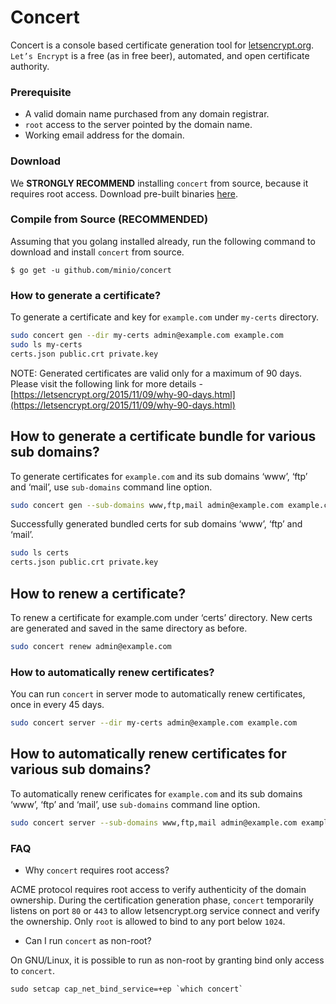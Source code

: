 # Concert
Concert is a console based certificate generation tool for [letsencrypt.org](https://letsencrypt.org/). `Let’s Encrypt` is a free (as in free beer), automated, and open certificate authority.

### Prerequisite
* A valid domain name purchased from any domain registrar.
* `root` access to the server pointed by the domain name.
* Working email address for the domain.

### Download
We **STRONGLY RECOMMEND** installing `concert` from source, because it requires root access. Download pre-built binaries [here](https://github.com/minio/concert/releases).

### Compile from Source (RECOMMENDED)
Assuming that you golang installed already, run the following command to download and install `concert` from source.
```
$ go get -u github.com/minio/concert
```
### How to generate a certificate?
To generate a certificate and key for `example.com` under `my-certs` directory.
```bash
sudo concert gen --dir my-certs admin@example.com example.com
sudo ls my-certs
certs.json public.crt private.key
```
NOTE: Generated certificates are valid only for a maximum of 90 days. Please visit the following link for more details - [https://letsencrypt.org/2015/11/09/why-90-days.html](https://letsencrypt.org/2015/11/09/why-90-days.html)

## How to generate a certificate bundle for various sub domains?
To generate certificates for `example.com` and its sub domains ‘www’, ‘ftp’ and ‘mail’, use `sub-domains` command line option.
```bash
sudo concert gen --sub-domains www,ftp,mail admin@example.com example.com
```

Successfully generated bundled certs for sub domains ‘www’, ‘ftp’ and ‘mail’.
```bash
sudo ls certs
certs.json public.crt private.key
```

## How to renew a certificate?
To renew a certificate for example.com under ‘certs’ directory. New certs are generated and saved in the same directory as before.
```bash
sudo concert renew admin@example.com
```

### How to automatically renew certificates?
You can run `concert` in server mode to automatically renew certificates, once in every 45 days.
```bash
sudo concert server --dir my-certs admin@example.com example.com
```

## How to automatically renew certificates for various sub domains?
To automatically renew cerificates for `example.com` and its sub domains ‘www’, ‘ftp’ and ‘mail’, use `sub-domains` command line option.
```bash
sudo concert server --sub-domains www,ftp,mail admin@example.com example.com
```

### FAQ
* Why `concert` requires root access?

ACME protocol requires root access to verify authenticity of the domain ownership. During the certification generation phase, `concert` temporarily listens on port `80` or `443` to allow letsencrypt.org service connect and verify the ownership. Only `root` is allowed to bind to any port below `1024`.

* Can I run `concert` as non-root?

On GNU/Linux, it is possible to run as non-root by granting bind only access to  `concert`.
```
sudo setcap cap_net_bind_service=+ep `which concert`
```
